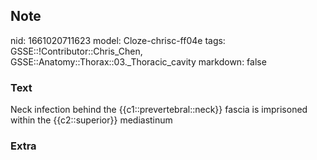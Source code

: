 ## Note
nid: 1661020711623
model: Cloze-chrisc-ff04e
tags: GSSE::!Contributor::Chris_Chen, GSSE::Anatomy::Thorax::03._Thoracic_cavity
markdown: false

### Text
<div class='toggle'>
  Neck infection behind the {{c1::prevertebral::neck}} fascia is
  imprisoned within the {{c2::superior}} mediastinum
</div>

### Extra

